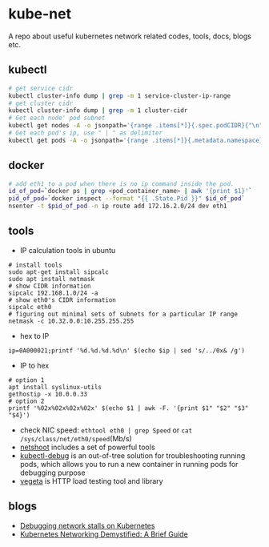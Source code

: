 # kube-net

A repo about useful kubernetes network related codes, tools, docs, blogs etc.

## kubectl

```bash
# get service cidr
kubectl cluster-info dump | grep -m 1 service-cluster-ip-range
# get cluster cidr
kubectl cluster-info dump | grep -m 1 cluster-cidr
# Get each node' pod subnet
kubectl get nodes -A -o jsonpath='{range .items[*]}{.spec.podCIDR}{"\n"}{end}'
# Get each pod's ip, use " | " as delimiter
kubectl get pods -A -o jsonpath='{range .items[*]}{.metadata.namespace}{"/"}{.metadata.name}{" | "}{.status.podIP}{"\n"}{end}'
```

## docker

```bash
# add eth1 to a pod when there is no ip command inside the pod.
id_of_pod=`docker ps | grep <pod_container_name> | awk '{print $1}'`
pid_of_pod=`docker inspect --format "{{ .State.Pid }}" $id_of_pod`
nsenter -t $pid_of_pod -n ip route add 172.16.2.0/24 dev eth1
```

## tools

* IP calculation tools in ubuntu
```shell
# install tools
sudo apt-get install sipcalc
sudo apt install netmask
# show CIDR information
sipcalc 192.168.1.0/24 -a
# show eth0's CIDR information
sipcalc eth0
# figuring out minimal sets of subnets for a particular IP range
netmask -c 10.32.0.0:10.255.255.255
```
* hex to IP
```shell
ip=0A000021;printf '%d.%d.%d.%d\n' $(echo $ip | sed 's/../0x& /g')
```
* IP to hex
```shell
# option 1
apt install syslinux-utils
gethostip -x 10.0.0.33
# option 2
printf '%02x%02x%02x%02x' $(echo $1 | awk -F. '{print $1" "$2" "$3" "$4}')
```

* check NIC speed: `ethtool eth0 | grep Speed` or `cat /sys/class/net/eth0/speed`(Mb/s)
* [netshoot](https://github.com/nicolaka/netshoot) includes a set of powerful tools
* [kubectl-debug](https://github.com/aylei/kubectl-debug) is an out-of-tree solution for troubleshooting running pods, which allows you to run a new container in running pods for debugging purpose 
* [vegeta](https://github.com/tsenart/vegeta) is HTTP load testing tool and library


## blogs

* [Debugging network stalls on Kubernetes](https://github.blog/2019-11-21-debugging-network-stalls-on-kubernetes/)
* [Kubernetes Networking Demystified: A Brief Guide](https://www.stackrox.com/post/2020/01/kubernetes-networking-demystified/)

